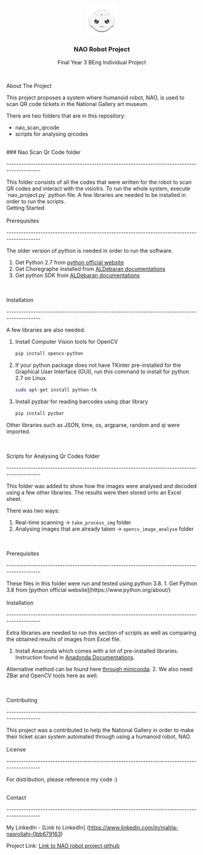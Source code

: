 

<!-- PROJECT LOGO -->
<br />
<p align="center">
  <a href="https://github.com/mahlaNasr/nao_robot_project">
    <img src="nao_logo.png" alt="Logo" width="80" height="80">
  </a>

  <h3 align="center">NAO Robot Project</h3>

  <p align="center">
    Final Year 3 BEng Individual Project
    <br />
  </p>
</p>




<br />


<!-- ABOUT THE PROJECT -->
About The Project

This project proposes a system where humanoid robot, NAO, is used to scan QR code tickets in the National Gallery art museum.

There are two folders that are in this repository:
* nao_scan_qrcode
* scripts for analysing qrcodes

<br />
### Nao Scan Qr Code folder <p>--------------------------------------------------------------------------------------------<p/>
This folder consists of all the codes that were written for the robot to scan QR codes and interact with the visiotrs.
To run the whole system, execute `nao_project.py` python file. A few libraries are needed to be installed in order to run the scripts.


<br />
<!-- GETTING STARTED -->
Getting Started
<br />
<br />
Prerequisites <p>--------------------------------------------------------------------------------------------<p/>

The older version of python is needed in order to run the software.
1. Get Python 2.7 from [python official website](https://www.python.org/about/)
2. Get Choregraphe installed from [ALDebaran documentations](http://doc.aldebaran.com/2-4/software/choregraphe/installing.html)
3. Get python SDK from [ALDebaran documentations](http://doc.aldebaran.com/2-4/dev/python/install_guide.html)

<br />
<br />
Installation <p>--------------------------------------------------------------------------------------------<p/>

A few libraries are also needed.

1. Install Computer Vision tools for OpenCV
    ```sh
    pip install opencv-python
    ```
2. If your python package does not have TKinter pre-installed for the Graphical User Interface (GUI), run this command to install for python 2.7 on Linux
   ```sh
   sudo apt-get install python-tk
   ```
3. Install pyzbar for reading barcodes using zbar library
   ```sh
   pip install pyzbar
   ```
   
Other libraries such as JSON, time, os, argparse, random and qi were imported.


<br />
<br />
Scripts for Analysing Qr Codes folder <p>--------------------------------------------------------------------------------------------<p/>
This folder was added to show how the images were analysed and decoded using a few other libraries. The results were then stored onto an Excel sheet.

There was two ways:
1. Real-time scanning -> `take_process_img` folder
2. Analysing images that are already taken -> `opencv_image_analyse` folder
 

<br />
<br />
Prerequisites <p>--------------------------------------------------------------------------------------------<p/>
These files in this folder were run and tested using python 3.8. 
1. Get Python 3.8 from [python official website](https://www.python.org/about/)

<br />
<br />
Installation <p>--------------------------------------------------------------------------------------------<p/>
Extra libraries are needed to run this section of scripts as well as comparing the obtained results of images from Excel file.

1. Install Anaconda which comes with a lot of pre-installed libraries. Instruction found in [Anadonda Documentations](https://docs.continuum.io/anaconda/install/).

  Alternative method can be found here [through miniconda](https://pandas.pydata.org/pandas-docs/stable/getting_started/install.html).
2. We also need ZBar and OpenCV tools here as well.


<br />
<br />
<!-- CONTRIBUTING -->
Contributing <p>--------------------------------------------------------------------------------------------<p/>
This project was a contributed to help the National Gallery in order to make their ticket scan system automated through using a humanoid robot, NAO.

<br />
<br />
<!-- LICENSE -->
License <p>--------------------------------------------------------------------------------------------<p/>

For distribution, please reference my code :)
<br />
<br />
<!-- CONTACT -->
Contact <p>--------------------------------------------------------------------------------------------<p/>

My LinkedIn - [Link to LinkedIn] (https://www.linkedin.com/in/mahla-nasrollahi-0bb679163)

Project Link:  [Link to NAO robot project github](https://github.com/mahlaNasr/nao_robot_project)


